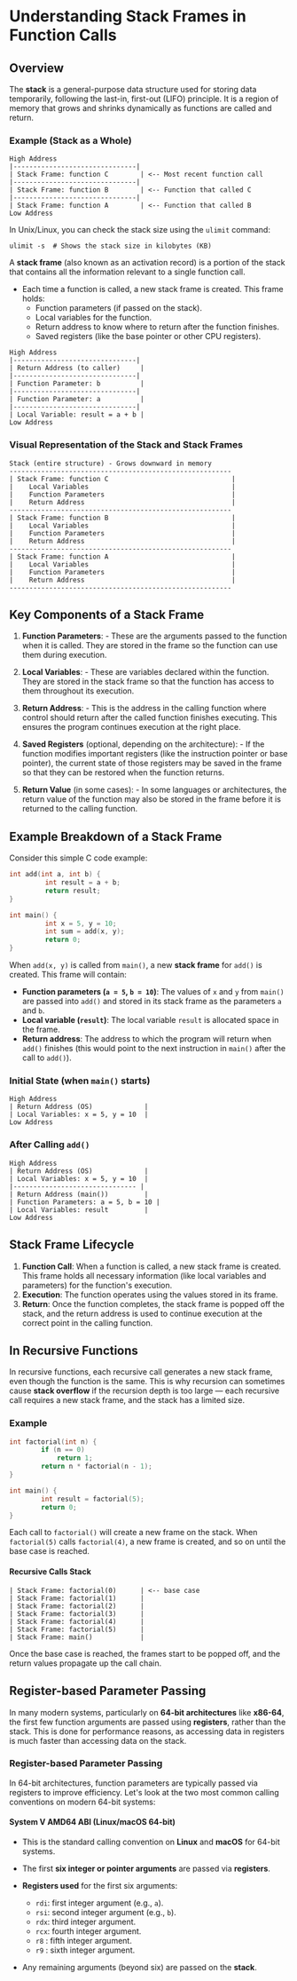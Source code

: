 # Understanding Stack Frames in Function Calls

## Overview

The **stack** is a general-purpose data structure used for storing data temporarily, following the last-in, first-out (LIFO) principle. It is a region of memory that grows and shrinks dynamically as functions are called and return.

### Example (Stack as a Whole)

```shell
High Address
|-------------------------------|
| Stack Frame: function C        | <-- Most recent function call
|-------------------------------|
| Stack Frame: function B        | <-- Function that called C
|-------------------------------|
| Stack Frame: function A        | <-- Function that called B
Low Address
```

In Unix/Linux, you can check the stack size using the `ulimit` command:
```shell
ulimit -s  # Shows the stack size in kilobytes (KB)
```

A **stack frame** (also known as an activation record) is a portion of the stack that contains all the information relevant to a single function call.

- Each time a function is called, a new stack frame is created. This frame holds:
    - Function parameters (if passed on the stack).
    - Local variables for the function.
    - Return address to know where to return after the function finishes.
    - Saved registers (like the base pointer or other CPU registers).

```shell
High Address
|-------------------------------|
| Return Address (to caller)     |
|-------------------------------|
| Function Parameter: b          |
|-------------------------------|
| Function Parameter: a          |
|-------------------------------|
| Local Variable: result = a + b |
Low Address
```

### Visual Representation of the Stack and Stack Frames

```shell
Stack (entire structure) - Grows downward in memory
--------------------------------------------------------
| Stack Frame: function C                               |
|    Local Variables                                    |
|    Function Parameters                                |
|    Return Address                                     |
--------------------------------------------------------
| Stack Frame: function B                               |
|    Local Variables                                    |
|    Function Parameters                                |
|    Return Address                                     |
--------------------------------------------------------
| Stack Frame: function A                               |
|    Local Variables                                    |
|    Function Parameters                                |
|    Return Address                                     |
--------------------------------------------------------
```

## Key Components of a Stack Frame

1. **Function Parameters**:
        - These are the arguments passed to the function when it is called. They are stored in the frame so the function can use them during execution.

2. **Local Variables**:
        - These are variables declared within the function. They are stored in the stack frame so that the function has access to them throughout its execution.

3. **Return Address**:
        - This is the address in the calling function where control should return after the called function finishes executing. This ensures the program continues execution at the right place.

4. **Saved Registers** (optional, depending on the architecture):
        - If the function modifies important registers (like the instruction pointer or base pointer), the current state of those registers may be saved in the frame so that they can be restored when the function returns.

5. **Return Value** (in some cases):
        - In some languages or architectures, the return value of the function may also be stored in the frame before it is returned to the calling function.

## Example Breakdown of a Stack Frame

Consider this simple C code example:

```c
int add(int a, int b) {
         int result = a + b;
         return result;
}

int main() {
         int x = 5, y = 10;
         int sum = add(x, y);
         return 0;
}
```

When `add(x, y)` is called from `main()`, a new **stack frame** for `add()` is created. This frame will contain:

- **Function parameters (`a = 5`, `b = 10`)**: The values of `x` and `y` from `main()` are passed into `add()` and stored in its stack frame as the parameters `a` and `b`.
- **Local variable (`result`)**: The local variable `result` is allocated space in the frame.
- **Return address**: The address to which the program will return when `add()` finishes (this would point to the next instruction in `main()` after the call to `add()`).

### Initial State (when `main()` starts)

```shell
High Address
| Return Address (OS)             |
| Local Variables: x = 5, y = 10  |
Low Address
```

### After Calling `add()`

```shell
High Address
| Return Address (OS)             |
| Local Variables: x = 5, y = 10  |
|------------------------------- |
| Return Address (main())         |
| Function Parameters: a = 5, b = 10 |
| Local Variables: result         |
Low Address
```

## Stack Frame Lifecycle

1. **Function Call**: When a function is called, a new stack frame is created. This frame holds all necessary information (like local variables and parameters) for the function's execution.
2. **Execution**: The function operates using the values stored in its frame.
3. **Return**: Once the function completes, the stack frame is popped off the stack, and the return address is used to continue execution at the correct point in the calling function.

## In Recursive Functions

In recursive functions, each recursive call generates a new stack frame, even though the function is the same. This is why recursion can sometimes cause **stack overflow** if the recursion depth is too large — each recursive call requires a new stack frame, and the stack has a limited size.

### Example

```c
int factorial(int n) {
        if (n == 0)
            return 1;
        return n * factorial(n - 1);
}

int main() {
        int result = factorial(5);
        return 0;
}
```

Each call to `factorial()` will create a new frame on the stack. When `factorial(5)` calls `factorial(4)`, a new frame is created, and so on until the base case is reached.

#### Recursive Calls Stack

```shell
| Stack Frame: factorial(0)      | <-- base case
| Stack Frame: factorial(1)      |
| Stack Frame: factorial(2)      |
| Stack Frame: factorial(3)      |
| Stack Frame: factorial(4)      |
| Stack Frame: factorial(5)      |
| Stack Frame: main()            |
```

Once the base case is reached, the frames start to be popped off, and the return values propagate up the call chain.

## Register-based Parameter Passing

In many modern systems, particularly on **64-bit architectures** like **x86-64**, the first few function arguments are passed using **registers**, rather than the stack. This is done for performance reasons, as accessing data in registers is much faster than accessing data on the stack.

### Register-based Parameter Passing

In 64-bit architectures, function parameters are typically passed via registers to improve efficiency. Let's look at the two most common calling conventions on modern 64-bit systems:

####  **System V AMD64 ABI (Linux/macOS 64-bit)**

- This is the standard calling convention on **Linux** and **macOS** for 64-bit systems.
- The first **six integer or pointer arguments** are passed via **registers**.

- **Registers used** for the first six arguments:
    - `rdi`: first integer argument (e.g., `a`).
    - `rsi`: second integer argument (e.g., `b`).
    - `rdx`: third integer argument.
    - `rcx`: fourth integer argument.
    - `r8` : fifth integer argument.
    - `r9` : sixth integer argument.

- Any remaining arguments (beyond six) are passed on the **stack**.
